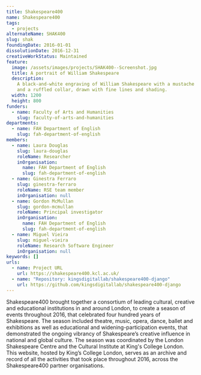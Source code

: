 ```yaml
---
title: Shakespeare400
name: Shakespeare400
tags:
  - projects
alternateName: SHAK400
slug: shak
foundingDate: 2016-01-01
dissolutionDate: 2016-12-31
creativeWorkStatus: Maintained
feature:
  image: /assets/images/projects/SHAK400--Screenshot.jpg
  title: A portrait of William Shakespeare
  description:
    A black-and-white engraving of William Shakespeare with a mustache
    and a ruffled collar, drawn with fine lines and shading.
  width: 1200
  height: 800
funders:
  - name: Faculty of Arts and Humanities
    slug: faculty-of-arts-and-humanities
departments:
  - name: FAH Department of English
    slug: fah-department-of-english
members:
  - name: Laura Douglas
    slug: laura-douglas
    roleName: Researcher
    inOrganisation:
      name: FAH Department of English
      slug: fah-department-of-english
  - name: Ginestra Ferraro
    slug: ginestra-ferraro
    roleName: RSE team member
    inOrganisation: null
  - name: Gordon McMullan
    slug: gordon-mcmullan
    roleName: Principal investigator
    inOrganisation:
      name: FAH Department of English
      slug: fah-department-of-english
  - name: Miguel Vieira
    slug: miguel-vieira
    roleName: Research Software Engineer
    inOrganisation: null
keywords: []
urls:
  - name: Project URL
    url: https://shakespeare400.kcl.ac.uk/
  - name: "Repository: kingsdigitallab/shakespeare400-django"
    url: https://github.com/kingsdigitallab/shakespeare400-django
---
```


Shakespeare400 brought together a consortium of leading cultural, creative and educational institutions in and around London, to create a season of events throughout 2016, that celebrated four hundred years of Shakespeare. The season included theatre, music, opera, dance, ballet and exhibitions as well as educational and widening-participation events, that demonstrated the ongoing vibrancy of Shakespeare’s creative influence in national and global culture. The season was coordinated by the London Shakespeare Centre and the Cultural Institute at King's College London. This website, hosted by King’s College London, serves as an archive and record of all the activities that took place throughout 2016, across the Shakespeare400 partner organisations.
